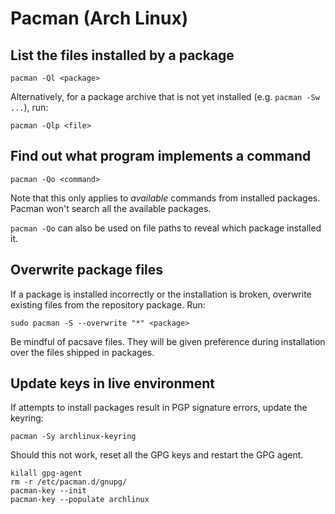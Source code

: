 # Pacman (Arch Linux)

## List the files installed by a package

```
pacman -Ql <package>
```

Alternatively, for a package archive that is not yet installed (e.g. `pacman
-Sw ...`), run:

```
pacman -Qlp <file>
```

## Find out what program implements a command

```
pacman -Qo <command>
```

Note that this only applies to *available* commands from installed packages.
Pacman won't search all the available packages.

`pacman -Qo` can also be used on file paths to reveal which package installed
it.

## Overwrite package files

If a package is installed incorrectly or the installation is broken, overwrite
existing files from the repository package. Run:

```
sudo pacman -S --overwrite "*" <package>
```

Be mindful of pacsave files. They will be given preference during installation
over the files shipped in packages.

## Update keys in live environment

If attempts to install packages result in PGP signature errors, update the
keyring:
```
pacman -Sy archlinux-keyring
```

Should this not work, reset all the GPG keys and restart the GPG agent.
```
kilall gpg-agent
rm -r /etc/pacman.d/gnupg/
pacman-key --init
pacman-key --populate archlinux
```

